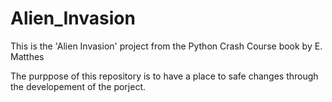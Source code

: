 # Alien_Invasion
This is the 'Alien Invasion' project from the Python Crash Course book by E. Matthes

The purppose of this repository is to have a place to safe changes through the developement of the porject.
